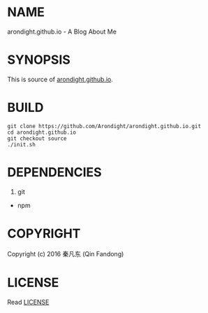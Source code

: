 # NAME

arondight.github.io - A Blog About Me

# SYNOPSIS

This is source of [arondight.github.io][ID_SITE].

[ID_SITE]: http://arondight.github.io "Visit It!"

# BUILD

```shell
git clone https://github.com/Arondight/arondight.github.io.git
cd arondight.github.io
git checkout source
./init.sh
```

# DEPENDENCIES

1. git
* npm

# COPYRIGHT

Copyright (c) 2016 秦凡东 (Qin Fandong)

# LICENSE

Read [LICENSE][ID_LICENSE]

[ID_LICENSE]: LICENSE "Read LICENSE"

